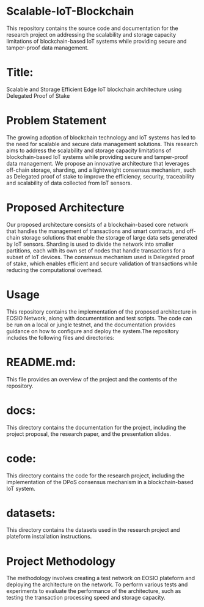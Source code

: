 # Scalable-IoT-Blockchain

This repository contains the source code and documentation for the research project on addressing the scalability and storage capacity limitations of blockchain-based IoT systems while providing secure and tamper-proof data management.

# Title: 
Scalable and Storage Efficient Edge IoT blockchain architecture using Delegated Proof of Stake


# Problem Statement
The growing adoption of blockchain technology and IoT systems has led to the need for scalable and secure data management solutions. This research aims to address the scalability and storage capacity limitations of blockchain-based IoT systems while providing secure and tamper-proof data management. We propose an innovative architecture that leverages off-chain storage, sharding, and a lightweight consensus mechanism, such as Delegated proof of stake to improve the efficiency, security, traceability and scalability of data collected from IoT sensors.

# Proposed Architecture
Our proposed architecture consists of a blockchain-based core network that handles the management of transactions and smart contracts, and off-chain storage solutions that enable the storage of large data sets generated by IoT sensors. Sharding is used to divide the network into smaller partitions, each with its own set of nodes that handle transactions for a subset of IoT devices. The consensus mechanism used is Delegated proof of stake, which enables efficient and secure validation of transactions while reducing the computational overhead.

# Usage
This repository contains the implementation of the proposed architecture in EOSIO Network, along with documentation and test scripts. The code can be run on a local or jungle testnet, and the documentation provides guidance on how to configure and deploy the system.The repository includes the following files and directories:

# README.md:
This file provides an overview of the project and the contents of the repository.

# docs:
This directory contains the documentation for the project, including the project proposal, the research paper, and the presentation slides.

# code:
This directory contains the code for the research project, including the implementation of the DPoS consensus mechanism in a blockchain-based IoT system.

# datasets:
This directory contains the datasets used in the research project and plateform installation instructions.

# Project Methodology
The methodology involves creating a test network on EOSIO plateform and deploying the architecture on the network. To perform various tests and experiments to evaluate the performance of the architecture, such as testing the transaction processing speed and storage capacity.
